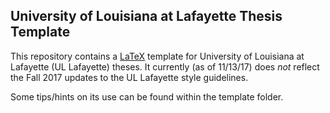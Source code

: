 ## University of Louisiana at Lafayette Thesis Template
This repository contains a [LaTeX](http://latex.org) template for University of Louisiana at Lafayette (UL Lafayette) theses. It currently (as of 11/13/17) does *not* reflect the Fall 2017 updates to the UL Lafayette style guidelines.

Some tips/hints on its use can be found within the template folder.